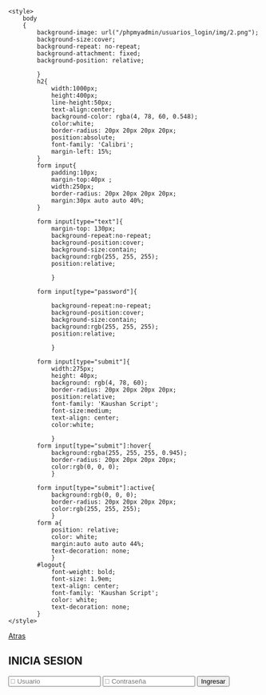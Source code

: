 <!DOCTYPE html>
<html lang="es">
<head>
    <meta charset="UTF-8">
    <title>login</title>
    <link rel="stylesheet" href="css/estilo1.css">
    <link href='https://fonts.googleapis.com/css?family=Kaushan+Script' rel='stylesheet' type='text/css'>

    <style>
        body
        {
            background-image: url("/phpmyadmin/usuarios_login/img/2.png");
            background-size:cover;
            background-repeat: no-repeat;
            background-attachment: fixed;        
            background-position: relative;
        
            }                          
            h2{
                width:1000px;
                height:400px;
                line-height:50px;
                text-align:center;
                background-color: rgba(4, 78, 60, 0.548);
                color:white;
                border-radius: 20px 20px 20px 20px;  
                position:absolute;
                font-family: 'Calibri';
                margin-left: 15%;
            }
            form input{
                padding:10px;
                margin-top:40px ;
                width:250px;
                border-radius: 20px 20px 20px 20px;
                margin:30px auto auto 40%;
            }
    
            form input[type="text"]{
                margin-top: 130px;
                background-repeat:no-repeat;
                background-position:cover;
                background-size:contain;
                background:rgb(255, 255, 255);
                position:relative;
    
                }
                
            form input[type="password"]{
    
                background-repeat:no-repeat;
                background-position:cover;
                background-size:contain;
                background:rgb(255, 255, 255);
                position:relative;
    
                }
                
            form input[type="submit"]{
                width:275px;
                height: 40px;
                background: rgb(4, 78, 60);
                border-radius: 20px 20px 20px 20px;  
                position:relative;
                font-family: 'Kaushan Script';
                font-size:medium;
                text-align: center;
                color:white;
    
                }
            form input[type="submit"]:hover{
                background:rgba(255, 255, 255, 0.945);   
                border-radius: 20px 20px 20px 20px;
                color:rgb(0, 0, 0);         
                }
                
            form input[type="submit"]:active{
                background:rgb(0, 0, 0);                    
                border-radius: 20px 20px 20px 20px;
                color:rgb(255, 255, 255);
                }
            form a{
                position: relative;
                color: white;
                margin:auto auto auto 44%;
                text-decoration: none;
                }
            #logout{
                font-weight: bold;
                font-size: 1.9em;
                text-align: center;
                font-family: 'Kaushan Script';
                color: white;
                text-decoration: none;
            }
    </style>
</head>
<body>
    <a id="logout"href="html/index.html">Atras</a>

   <form action="validar.php" method="post">
       <h2>INICIA SESION</h2>
       <input id="usu" type="text" placeholder="&#128100; Usuario" name="usuario">
       <input id="pass" type="password" placeholder="&#128273; Contraseña" name="clave">
       <input type="submit" value="Ingresar" id="but">
       
   </form>
    
    
</body>
</html>
